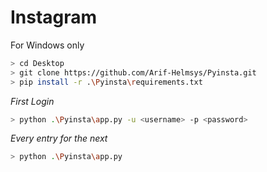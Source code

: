 # Instagram

For Windows only

```bash
> cd Desktop
> git clone https://github.com/Arif-Helmsys/Pyinsta.git
> pip install -r .\Pyinsta\requirements.txt
```
*First Login*
```bash
> python .\Pyinsta\app.py -u <username> -p <password>
```
*Every entry for the next*
```bash
> python .\Pyinsta\app.py
```
